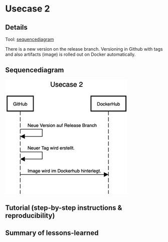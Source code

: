 # Usecase 2

## Details
Tool: [sequencediagram](https://sequencediagram.org/)

There is a new version on the release branch. Versioning in Github with tags and also artifacts (image) is rolled out on Docker automatically.

## Sequencediagram
![Usecase2](Images/Usecase2.png)

## Tutorial (step-by-step instructions & reproducibility)

## Summary of lessons-learned
